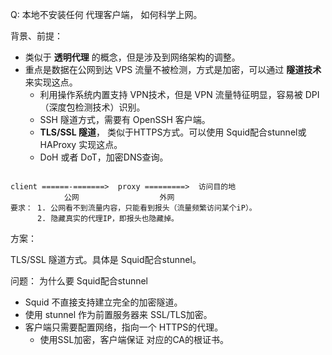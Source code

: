Q: 本地不安装任何 代理客户端， 如何科学上网。

背景、前提：

- 类似于 **透明代理** 的概念，但是涉及到网络架构的调整。
- 重点是数据在公网到达 VPS 流量不被检测，方式是加密，可以通过 **隧道技术** 来实现这点。
  - 利用操作系统内置支持 VPN技术，但是 VPN 流量特征明显，容易被 DPI （深度包检测技术）识别。
  - SSH 隧道方式，需要有 OpenSSH 客户端。
  - **TLS/SSL 隧道**， 类似于HTTPS方式。可以使用 Squid配合stunnel或HAProxy 实现这点。
  - DoH 或者 DoT，加密DNS查询。

```

client ======-=======>  proxy =========>  访问目的地
            公网                  外网
要求： 1. 公网看不到流量内容，只能看到报头（流量频繁访问某个iP）。
	  2. 隐藏真实的代理IP，即报头也隐藏掉。
```



方案：

 TLS/SSL 隧道方式。具体是 Squid配合stunnel。

问题： 为什么要  Squid配合stunnel

- Squid 不直接支持建立完全的加密隧道。
- 使用 stunnel 作为前置服务器来 SSL/TLS加密。
- 客户端只需要配置网络，指向一个 HTTPS的代理。
  - 使用SSL加密，客户端保证 对应的CA的根证书。





